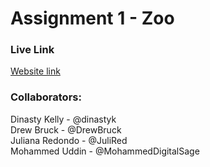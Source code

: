 # Assignment 1 - Zoo  

### Live Link  
[Website link](https://drewbruck.github.io/Assignment-1-Zoo/)  


### Collaborators:  

Dinasty Kelly - @dinastyk  
Drew Bruck - @DrewBruck  
Juliana Redondo - @JuliRed  
Mohammed Uddin - @MohammedDigitalSage  